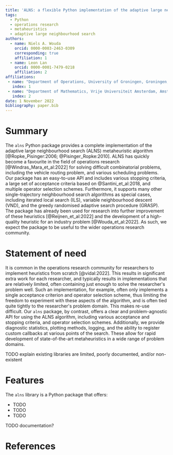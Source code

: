 ```yaml
---
title: 'ALNS: a flexible Python implementation of the adaptive large neighbourhood search metaheuristic'
tags:
  - Python
  - operations research
  - metaheuristics
  - adaptive large neighbourhood search
authors:
  - name: Niels A. Wouda
    orcid: 0000-0003-2463-0309
    corresponding: true
    affiliation: 1
  - name: Leon Lan
    orcid: 0000-0001-7479-0218
    affiliation: 2
affiliations:
 - name: "Department of Operations, University of Groningen, Groningen, The Netherlands \\newline"
   index: 1
 - name: "Department of Mathematics, Vrije Universiteit Amsterdam, Amsterdam, The Netherlands \\newline"
   index: 2
date: 1 November 2022
bibliography: paper.bib
---
```


# Summary

The `alns` Python package provides a complete implementation of the adaptive large neighbourhood search (ALNS) metaheuristic algorithm [@Ropke_Pisinger:2006; @Pisinger_Ropke:2010].
ALNS has quickly become a favourite in the field of operations research [@Windras_Mara_et_al:2022] for solving difficult combinatorial problems, including the vehicle routing problem, and various scheduling problems.
Our package has an easy-to-use API and includes various stopping criteria, a large set of acceptance criteria based on @Santini_et_al:2018, and multiple operator selection schemes.
Furthermore, it supports many other single-trajectory neighbourhood search algorithms as special cases, including iterated local search (ILS), variable neighbourhood descent (VND), and the greedy randomised adaptive search procedure (GRASP).
The package has already been used for research into further improvement of these heuristics [@Reijnen_et_al:2022] and the development of a high-quality heuristic for an industry problem [@Wouda_et_al:2022].
As such, we expect the package to be useful to the wider operations research community.

# Statement of need

It is common in the operations research community for researchers to implement heuristics from scratch [@vidal:2022].
This results in significant extra work for each researcher, and typically results in implementations that are relatively limited, often containing just enough to solve the researcher's problem well.
Such an implementation, for example, often only implements a single acceptance criterion and operator selection scheme, thus limiting the freedom to experiment with these aspects of the algorithm, and is often tied quite tightly to the researcher's problem domain.
This makes re-use difficult.
Our `alns` package, by contrast, offers a clear and problem-agnostic API for using the ALNS algorithm, including various acceptance and stopping criteria, and operator selection schemes.
Additionally, we provide diagnostic statistics, plotting methods, logging, and the ability to register custom callbacks at various points of the search.
These allow for rapid development of state-of-the-art metaheuristics in a wide range of problem domains.

TODO explain existing libraries are limited, poorly documented, and/or non-existent

# Features

The `alns` library is a Python package that offers:

- TODO
- TODO
- TODO

TODO documentation?

# References
